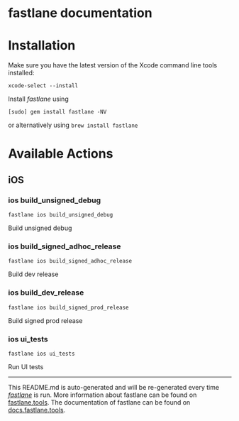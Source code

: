 fastlane documentation
================
# Installation

Make sure you have the latest version of the Xcode command line tools installed:

```
xcode-select --install
```

Install _fastlane_ using
```
[sudo] gem install fastlane -NV
```
or alternatively using `brew install fastlane`

# Available Actions
## iOS
### ios build_unsigned_debug
```
fastlane ios build_unsigned_debug
```
Build unsigned debug
### ios build_signed_adhoc_release
```
fastlane ios build_signed_adhoc_release
```
Build dev release
### ios build_dev_release
```
fastlane ios build_signed_prod_release
```
Build signed prod release
### ios ui_tests
```
fastlane ios ui_tests
```
Run UI tests

----

This README.md is auto-generated and will be re-generated every time [_fastlane_](https://fastlane.tools) is run.
More information about fastlane can be found on [fastlane.tools](https://fastlane.tools).
The documentation of fastlane can be found on [docs.fastlane.tools](https://docs.fastlane.tools).
